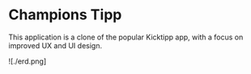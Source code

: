 # Champions Tipp

This application is a clone of the popular Kicktipp app, with a focus on improved UX and UI
design.

![./erd.png]
